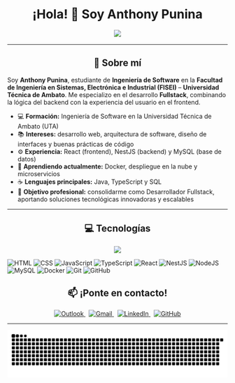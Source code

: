  <h1 align="center">¡Hola! 👋 Soy Anthony Punina</h1>

<p align="center">
	<a href="https://github.com/anthony-punina">
		<img src="https://readme-typing-svg.herokuapp.com/?lines=Estudiante+de+Ingeniería+de+Software;Desarrollador+Fullstack;React%20|%20NestJS%20|%20MySQL;Git%20%7C%20GitHub+Actions;Siempre+aprendiendo+nuevas+tecnologías&center=true&width=480&height=45&color=0ea5e9">
	</a>
</p>

---

<h2 align="center">💫 Sobre mí</h2>

<p>
Soy <b>Anthony Punina</b>, estudiante de <b>Ingeniería de Software</b> en la 
<b>Facultad de Ingeniería en Sistemas, Electrónica e Industrial (FISEI)</b> – 
<b>Universidad Técnica de Ambato</b>.  
Me especializo en el desarrollo <b>Fullstack</b>, combinando la lógica del backend con la experiencia del usuario en el frontend.
</p>

<ul align="left">
  <li>💻 <b>Formación:</b> Ingeniería de Software en la Universidad Técnica de Ambato (UTA)</li>
  <li>📚 <b>Intereses:</b> desarrollo web, arquitectura de software, diseño de interfaces y buenas prácticas de código</li>
  <li>⚙️ <b>Experiencia:</b> React (frontend), NestJS (backend) y MySQL (base de datos)</li>
  <li>🌱 <b>Aprendiendo actualmente:</b> Docker, despliegue en la nube y microservicios</li>
  <li>☕ <b>Lenguajes principales:</b> Java, TypeScript y SQL</li>
  <li>🚀 <b>Objetivo profesional:</b> consolidarme como Desarrollador Fullstack, aportando soluciones tecnológicas innovadoras y escalables</li>
</ul>

---

 <h2 align="center">💻 Tecnologías</h2>
 <div align="center">
	 
<img src="https://media2.giphy.com/media/QssGEmpkyEOhBCb7e1/giphy.gif?cid=ecf05e47a0n3gi1bfqntqmob8g9aid1oyj2wr3ds3mg700bl&rid=giphy.gif" width="32px" align="center">
</div>
<p align="center">

![HTML](https://img.shields.io/badge/HTML-%23E34F26.svg?style=for-the-badge&logo=html&logoColor=white)
![CSS](https://img.shields.io/badge/CSS-%231572B6.svg?style=for-the-badge&logo=css&logoColor=white)
![JavaScript](https://img.shields.io/badge/JavaScript-%23323330.svg?style=for-the-badge&logo=javascript&logoColor=%23F7DF1E)
![TypeScript](https://img.shields.io/badge/TypeScript-blue.svg?style=for-the-badge&logo=typescript&logoColor=white)
![React](https://img.shields.io/badge/React-%2300D9FF.svg?style=for-the-badge&logo=react&logoColor=white)
![NestJS](https://img.shields.io/badge/NestJS-E0234E.svg?style=for-the-badge&logo=nestjs&logoColor=white)
![NodeJS](https://img.shields.io/badge/Node.js-6DA55F?style=for-the-badge&logo=node.js&logoColor=white)
![MySQL](https://img.shields.io/badge/MySQL-%2300f.svg?style=for-the-badge&logo=mysql&logoColor=white)
![Docker](https://img.shields.io/badge/Docker-%230db7ed.svg?style=for-the-badge&logo=docker&logoColor=white)
![Git](https://img.shields.io/badge/Git-%23F05033.svg?style=for-the-badge&logo=git&logoColor=white)
![GitHub](https://img.shields.io/badge/GitHub-%23121011.svg?style=for-the-badge&logo=github&logoColor=white)

</p>

<h2 align="center">📫 ¡Ponte en contacto!</h2>

<p align="center">
  <a href="mailto:apunina1845@uta.edu.ec">
    <img src="https://img.shields.io/badge/Outlook-apunina1845@uta.edu.ec-0078D4?style=for-the-badge&logo=microsoftoutlook&logoColor=white" alt="Outlook"/>
  </a>
  &nbsp;
  <a href="mailto:anthonypunina06@gmail.com">
    <img src="https://img.shields.io/badge/Gmail-anthonypunina06@gmail.com-D14836?style=for-the-badge&logo=gmail&logoColor=white" alt="Gmail"/>
  </a>
  &nbsp;
  <a href="https://www.linkedin.com/in/anthony-punina" target="_blank">
    <img src="https://img.shields.io/badge/LinkedIn-Anthony%20Punina-0A66C2?style=for-the-badge&logo=linkedin&logoColor=white" alt="LinkedIn"/>
  </a>
  &nbsp;
  <a href="https://github.com/AnthonyPSW">
    <img src="https://img.shields.io/badge/GitHub-anthony--punina-181717?style=for-the-badge&logo=github&logoColor=white" alt="GitHub"/>
  </a>
</p>

---

<p align="center">
  <img src="https://github.com/StefanosSt/StefanosSt/blob/main/github-user-contribution.svg" alt="snake">
</p>

